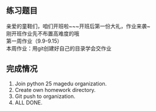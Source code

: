 ## 练习题目  

亲爱的童鞋们，咱们开班啦~~~开班后第一份大礼，作业来袭~  
刚开班作业先不布置高难度的哦  
第一周作业（9.9-9.15）  
本周作业：用git创建好自己的目录学会交作业  

## 完成情况  

1. Join python 25 magedu organization.  
2. Create own homework directory.  
3. Git push to organization.  
4. ALL DONE.
